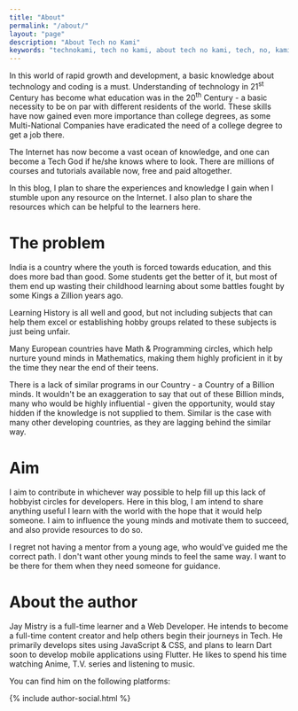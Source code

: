 ```yaml
---
title: "About"
permalink: "/about/"
layout: "page"
description: "About Tech no Kami"
keywords: "technokami, tech no kami, about tech no kami, tech, no, kami, about, blog, aboutblog, techno, nokami, god"
---
```


In this world of rapid growth and development, a basic knowledge about technology and coding is a must. Understanding of technology in 21<sup>st</sup> Century has become what education was in the 20<sup>th</sup> Century - a basic necessity to be on par with different residents of the world. These skills have now gained even more importance than college degrees, as some Multi-National Companies have eradicated the need of a college degree to get a job there.

The Internet has now become a vast ocean of knowledge, and one can become a Tech God if he/she knows where to look. There are millions of courses and tutorials available now, free and paid altogether.

In this blog, I plan to share the experiences and knowledge I gain when I stumble upon any resource on the Internet. I also plan to share the resources which can be helpful to the learners here.

# The problem
India is a country where the youth is forced towards education, and this does more bad than good. Some students get the better of it, but most of them end up wasting their childhood learning about some battles fought by some Kings a Zillion years ago.

Learning History is all well and good, but not including subjects that can help them excel or establishing hobby groups related to these subjects is just being unfair. 

Many European countries have Math & Programming circles, which help nurture yound minds in Mathematics, making them highly proficient in it by the time they near the end of their teens.

There is a lack of similar programs in our Country - a Country of a Billion minds. It wouldn't be an exaggeration to say that out of these Billion minds, many who would be highly influential - given the opportunity, would stay hidden if the knowledge is not supplied to them. Similar is the case with many other developing countries, as they are lagging behind the similar way.

# Aim
I aim to contribute in whichever way possible to help fill up this lack of hobbyist circles for developers. Here in this blog, I am intend to share anything useful I learn with the world with the hope that it would help someone. I aim to influence the young minds and motivate them to succeed, and also provide resources to do so.

I regret not having a mentor from a young age, who would've guided me the correct path. I don't want other young minds to feel the same way. I want to be there for them when they need someone for guidance.

# About the author
Jay Mistry is a full-time learner and a Web Developer. He intends to become a full-time content creator and help others begin their journeys in Tech. He primarily develops sites using JavaScript & CSS, and plans to learn Dart soon to develop mobile applications using Flutter. He likes to spend his time watching Anime, T.V. series and listening to music.

You can find him on the following platforms:

{% include author-social.html %}